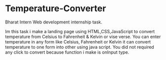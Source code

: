 # Temperature-Converter
Bharat Intern Web development internship task.

Im this task i make a landing page using HTML,CSS,JavaScript to convert temperature from Celsius to Fahrenheit & Kelvin
or vise verse. You can enter temperature in any form like Celsius, Fahrenheit or Kelvin it can convert temperature
to one form into other using java script. You did not required any click to convert because function i make is onInput type.
